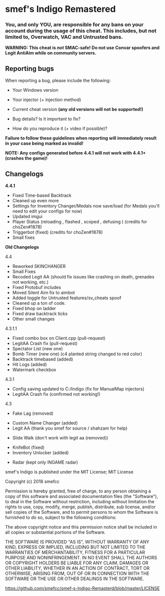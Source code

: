 # smef's Indigo Remastered

### You, and only YOU, are responsible for any bans on your account during the usage of this cheat. This includes, but not limited to, Overwatch, VAC and Untrusted bans.

**WARNING: This cheat is _not_ SMAC-safe! Do not use Convar spoofers and Legit AntiAim while on community servers.**

## Reporting bugs

When reporting a bug, please include the following:
- Your Windows version
- Your injector (+ injection method)
- Current cheat version **(any old versions will not be supported!)**


- Bug details? Is it important to fix?

- How do you reproduce it (+ video if possible)?


**Failure to follow these guidelines when reporting will immediately result in your case being marked as invalid!**

**NOTE: Any configs generated before 4.4.1 will not work with 4.4.1+ (crashes the game)!**
## Changelogs

**4.4.1**
+ Fixed Time-based Backtrack
+ Cleaned up even more
+ Settings for Inventory Changer/Medals now save/load (for Medals you'll need to edit your configs for now)
+ Updated imgui
+ Player Status (reloading , flashed , scoped , defusing ) (credits for choZen#1878)
+ Triggerbot (fixed) (credits for choZen#1878)
+ Small fixes

**Old Changelogs**

4.4
+ Reworked SKINCHANGER
+ Small Fixes
+ Recoded Legit AA (should fix issues like crashing on death, grenades not working, etc.)
+ Fixed Protobuf includes
+ Moved Silent Aim fix to aimbot
+ Added toggle for Untrusted features/sv_cheats spoof
+ Cleaned up a ton of code.
+ Fixed bhop on ladder
+ Fixed draw backtrack ticks
+ Other small changes

4.3.1.1
+ Fixed combo box on Client.cpp (pull-request)
+ LegitAA Crash fix (pull-request)
+ Spectator List (new one)
+ Bomb Timer (new one) (c4 planted string changed to red color)
+ Backtrack timebased (added)
+ Hit Logs (added)
+ Watermark checkbox

4.3.1
 + Config saving updated to C:/Indigo (fix for ManualMap injectors)
 + LegitAA Crash fix (confirmed not working!)

4.3
 - Fake Lag (removed)
 + Custom Name Changer (added)
 + Legit AA (thank you smef for source / shahzam for help)
 - Slide Walk (don't work with legit aa (removed)) 
 + KnifeBot (fixed)
 + Inventory Unlocker (added) 
 - Radar (kept only INGAME radar)

smef's Indigo is published under the MIT License;
MIT License

Copyright (c) 2018 smefcc

Permission is hereby granted, free of charge, to any person obtaining a copy
of this software and associated documentation files (the "Software"), to deal
in the Software without restriction, including without limitation the rights
to use, copy, modify, merge, publish, distribute, sub license, and/or sell
copies of the Software, and to permit persons to whom the Software is
furnished to do so, subject to the following conditions:

The above copyright notice and this permission notice shall be included in all
copies or substantial portions of the Software.

THE SOFTWARE IS PROVIDED "AS IS", WITHOUT WARRANTY OF ANY KIND, EXPRESS OR
IMPLIED, INCLUDING BUT NOT LIMITED TO THE WARRANTIES OF MERCHANTABILITY,
FITNESS FOR A PARTICULAR PURPOSE AND NONINFRINGEMENT. IN NO EVENT SHALL THE
AUTHORS OR COPYRIGHT HOLDERS BE LIABLE FOR ANY CLAIM, DAMAGES OR OTHER
LIABILITY, WHETHER IN AN ACTION OF CONTRACT, TORT OR OTHERWISE, ARISING FROM,
OUT OF OR IN CONNECTION WITH THE SOFTWARE OR THE USE OR OTHER DEALINGS IN THE
SOFTWARE.

https://github.com/smefcc/smef-s-Indigo-Remasterd/blob/master/LICENSE
